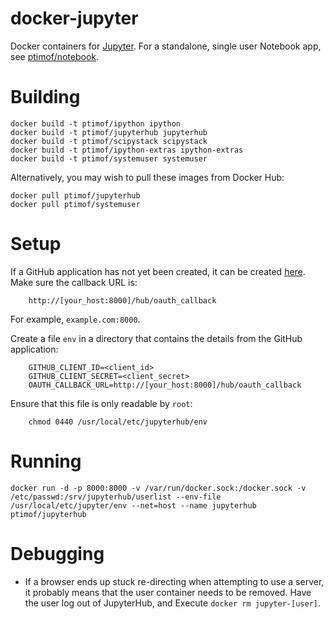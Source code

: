 # docker-jupyter

Docker containers for [Jupyter](http://jupyter.org). For a standalone, single user Notebook app, see
[ptimof/notebook](https://github.com/ptimof/docker-jupyter/tree/master/notebook).

# Building

	docker build -t ptimof/ipython ipython
	docker build -t ptimof/jupyterhub jupyterhub
	docker build -t ptimof/scipystack scipystack
	docker build -t ptimof/ipython-extras ipython-extras
	docker build -t ptimof/systemuser systemuser

Alternatively, you may wish to pull these images from Docker Hub:

	docker pull ptimof/jupyterhub
	docker pull ptimof/systemuser

# Setup

If a GitHub application has not yet been created, it can be created
[here](https://github.com/settings/applications/new). Make sure the
callback URL is:

        http://[your_host:8000]/hub/oauth_callback

For example, `example.com:8000`.

Create a file `env` in a directory that contains the details from
the GitHub application:

        GITHUB_CLIENT_ID=<client_id>
        GITHUB_CLIENT_SECRET=<client_secret>
        OAUTH_CALLBACK_URL=http://[your_host:8000]/hub/oauth_callback

Ensure that this file is only readable by `root`:

        chmod 0440 /usr/local/etc/jupyterhub/env

# Running

	docker run -d -p 8000:8000 -v /var/run/docker.sock:/docker.sock -v /etc/passwd:/srv/jupyterhub/userlist --env-file /usr/local/etc/jupyter/env --net=host --name jupyterhub ptimof/jupyterhub

# Debugging

* If a browser ends up stuck re-directing when attempting to use a server, it probably means that the 
user container needs to be removed. Have the user log out of JupyterHub, and Execute `docker rm jupyter-[user]`.
